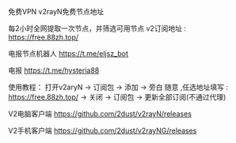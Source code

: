 免费VPN
v2rayN免费节点地址

每2小时全网提取一次节点，并筛选可用节点
v2订阅地址 : https://free.88zh.top/

电报节点机器人 https://t.me/eljsz_bot

电报 https://t.me/hysteria88

使用教程：
打开v2aryN -> 订阅包 -> 添加 -> 旁白 随意 ,任选地址填写 : https://free.88zh.top/ -> 关闭 -> 订阅包 -> 更新全部订阅(不通过代理)

V2电脑客户端
https://github.com/2dust/v2rayN/releases

V2手机客户端
https://github.com/2dust/v2rayNG/releases
